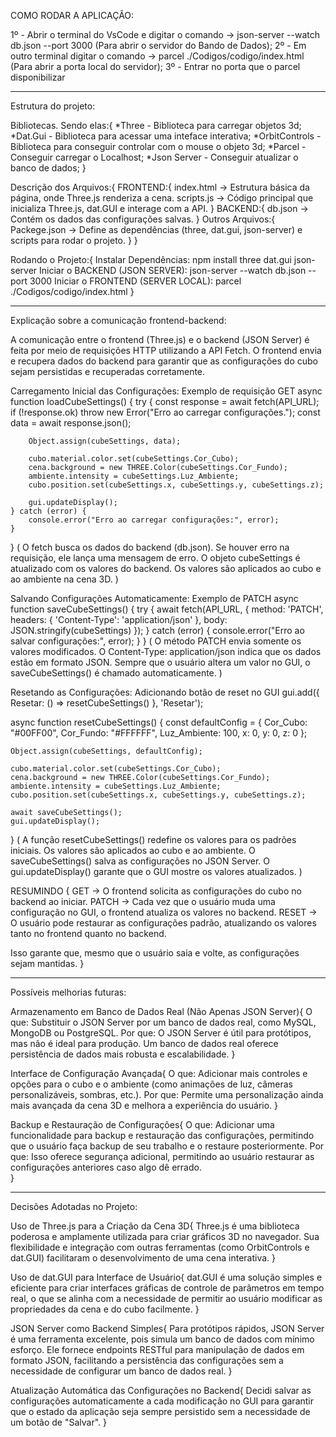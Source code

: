 COMO RODAR A APLICAÇÃO:

1º - Abrir o terminal do VsCode e digitar o comando -> json-server --watch db.json --port 3000 (Para abrir o servidor do Bando de Dados);
2º - Em outro terminal digitar o comando -> parcel ./Codigos/codigo/index.html (Para abrir a porta local do servidor);
3º - Entrar no porta que o parcel disponibilizar

---------------------------------------------------------------------------------------------

Estrutura do projeto:

Bibliotecas. Sendo elas:{
    *Three - Biblioteca para carregar objetos 3d;
    *Dat.Gui - Biblioteca para acessar uma inteface interativa;
    *OrbitControls - Biblioteca para conseguir controlar com o mouse o objeto 3d;
    *Parcel - Conseguir carregar o Localhost;
    *Json Server - Conseguir atualizar o banco de dados;
}

Descrição dos Arquivos:{
    FRONTEND:{
        index.html -> Estrutura básica da página, onde Three.js renderiza a cena.
        scripts.js -> Código principal que inicializa Three.js, dat.GUI e interage com a API.
    }
    BACKEND:{
        db.json -> Contém os dados das configurações salvas.
    }
    Outros Arquivos:{
        Packege.json -> Define as dependências (three, dat.gui, json-server) e scripts para rodar o projeto.
    }
}

Rodando o Projeto:{
    Instalar Dependências: npm install three dat.gui json-server
    Iniciar o BACKEND (JSON SERVER): json-server --watch db.json --port 3000
    Iniciar o FRONTEND (SERVER LOCAL): parcel ./Codigos/codigo/index.html
}

---------------------------------------------------------------------------------------------

Explicação sobre a comunicação frontend-backend: 

A comunicação entre o frontend (Three.js) e o backend (JSON Server) é feita por meio de requisições HTTP utilizando a API Fetch. O frontend envia e recupera dados do backend para garantir que as configurações do cubo sejam persistidas e recuperadas corretamente.

Carregamento Inicial das Configurações: Exemplo de requisição GET
async function loadCubeSettings() {
    try {
        const response = await fetch(API_URL);
        if (!response.ok) throw new Error("Erro ao carregar configurações.");
        const data = await response.json();

        Object.assign(cubeSettings, data);

        cubo.material.color.set(cubeSettings.Cor_Cubo);
        cena.background = new THREE.Color(cubeSettings.Cor_Fundo);
        ambiente.intensity = cubeSettings.Luz_Ambiente;
        cubo.position.set(cubeSettings.x, cubeSettings.y, cubeSettings.z);

        gui.updateDisplay();
    } catch (error) {
        console.error("Erro ao carregar configurações:", error);
    }
}
( O fetch busca os dados do backend (db.json).
Se houver erro na requisição, ele lança uma mensagem de erro.
O objeto cubeSettings é atualizado com os valores do backend.
Os valores são aplicados ao cubo e ao ambiente na cena 3D. )


Salvando Configurações Automaticamente: Exemplo de PATCH
async function saveCubeSettings() {
    try {
        await fetch(API_URL, {
            method: 'PATCH',
            headers: { 'Content-Type': 'application/json' },
            body: JSON.stringify(cubeSettings)
        });
    } catch (error) {
        console.error("Erro ao salvar configurações:", error);
    }
}
( O método PATCH envia somente os valores modificados.
O Content-Type: application/json indica que os dados estão em formato JSON.
Sempre que o usuário altera um valor no GUI, o saveCubeSettings() é chamado automaticamente. )


Resetando as Configurações: Adicionando botão de reset no GUI
gui.add({ Resetar: () => resetCubeSettings() }, 'Resetar');

async function resetCubeSettings() {
    const defaultConfig = {
        Cor_Cubo: "#00FF00",
        Cor_Fundo: "#FFFFFF",
        Luz_Ambiente: 100,
        x: 0,
        y: 0,
        z: 0
    };

    Object.assign(cubeSettings, defaultConfig);

    cubo.material.color.set(cubeSettings.Cor_Cubo);
    cena.background = new THREE.Color(cubeSettings.Cor_Fundo);
    ambiente.intensity = cubeSettings.Luz_Ambiente;
    cubo.position.set(cubeSettings.x, cubeSettings.y, cubeSettings.z);

    await saveCubeSettings();
    gui.updateDisplay();
}
( A função resetCubeSettings() redefine os valores para os padrões iniciais.
Os valores são aplicados ao cubo e ao ambiente.
O saveCubeSettings() salva as configurações no JSON Server.
O gui.updateDisplay() garante que o GUI mostre os valores atualizados. )

RESUMINDO {
GET → O frontend solicita as configurações do cubo no backend ao iniciar.
PATCH → Cada vez que o usuário muda uma configuração no GUI, o frontend atualiza os valores no backend.
RESET → O usuário pode restaurar as configurações padrão, atualizando os valores tanto no frontend quanto no backend.  

Isso garante que, mesmo que o usuário saia e volte, as configurações sejam mantidas.
}

---------------------------------------------------------------------------------------------

Possíveis melhorias futuras:

Armazenamento em Banco de Dados Real (Não Apenas JSON Server){
    O que: Substituir o JSON Server por um banco de dados real, como MySQL, MongoDB ou PostgreSQL.
    Por que: O JSON Server é útil para protótipos, mas não é ideal para produção. Um banco de dados real oferece persistência de dados mais robusta e escalabilidade.
}

Interface de Configuração Avançada{
    O que: Adicionar mais controles e opções para o cubo e o ambiente (como animações de luz, câmeras personalizáveis, sombras, etc.).
    Por que: Permite uma personalização ainda mais avançada da cena 3D e melhora a experiência do usuário.
}

Backup e Restauração de Configurações{
    O que: Adicionar uma funcionalidade para backup e restauração das configurações, permitindo que o usuário faça backup de seu trabalho e o restaure posteriormente.
    Por que: Isso oferece segurança adicional, permitindo ao usuário restaurar as configurações anteriores caso algo dê errado.  
}

---------------------------------------------------------------------------------------------

Decisões Adotadas no Projeto:

Uso de Three.js para a Criação da Cena 3D{
    Three.js é uma biblioteca poderosa e amplamente utilizada para criar gráficos 3D no navegador. Sua flexibilidade e integração com outras ferramentas (como OrbitControls e dat.GUI) facilitaram o desenvolvimento de uma cena interativa.
}

Uso de dat.GUI para Interface de Usuário{
    dat.GUI é uma solução simples e eficiente para criar interfaces gráficas de controle de parâmetros em tempo real, o que se alinha com a necessidade de permitir ao usuário modificar as propriedades da cena e do cubo facilmente.
}

JSON Server como Backend Simples{
    Para protótipos rápidos, JSON Server é uma ferramenta excelente, pois simula um banco de dados com mínimo esforço. Ele fornece endpoints RESTful para manipulação de dados em formato JSON, facilitando a persistência das configurações sem a necessidade de configurar um banco de dados real.
}

Atualização Automática das Configurações no Backend{
    Decidi salvar as configurações automaticamente a cada modificação no GUI para garantir que o estado da aplicação seja sempre persistido sem a necessidade de um botão de "Salvar".
}